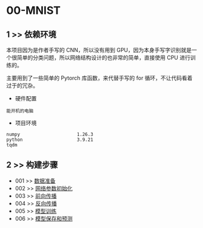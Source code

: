 # 00-MNIST

## 1 >> 依赖环境

本项目因为是作者手写的 CNN，所以没有用到 GPU，因为本身手写字识别就是一个很简单的分类问题，所以网络结构设计的也非常的简单，直接使用 CPU 进行训练的。

主要用到了一些简单的 Pytorch 库函数，来代替手写的 for 循环，不让代码看着过于的冗杂。

- 硬件配置
```
能开机的电脑
```

- 项目环境
```
numpy                     1.26.3
python                    3.9.21
tqdm  
```

## 2 >> 构建步骤

- 001 >> [数据准备](https://github.com/fangqing408/00-MNIST/blob/master/recognition/001.md)
- 002 >> [网络参数初始化](https://github.com/fangqing408/00-MNIST/blob/master/recognition/002.md)
- 003 >> [前向传播](https://github.com/fangqing408/00-MNIST/blob/master/recognition/003.md)
- 004 >> [反向传播](https://github.com/fangqing408/00-MNIST/blob/master/recognition/004.md)
- 005 >> [模型训练](https://github.com/fangqing408/00-MNIST/blob/master/recognition/005.md)
- 006 >> [模型保存和预测](https://github.com/fangqing408/00-MNIST/blob/master/recognition/006.md)

